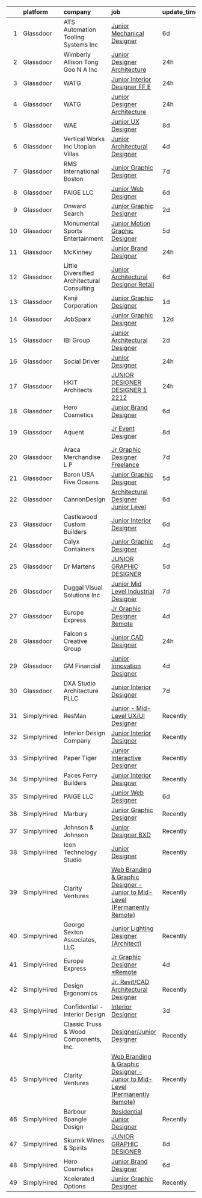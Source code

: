 

|    | platform    | company                                     | job                                                                                                                                                                                                                                                                                                                                                                                                                                                                                                                                                                                                                                                                                                                                                                                                                                                                                                                                                                                                                                                                                                                                                                                                                                                                                                                                                                                         | update_time   | location          |
|---:|:------------|:--------------------------------------------|:--------------------------------------------------------------------------------------------------------------------------------------------------------------------------------------------------------------------------------------------------------------------------------------------------------------------------------------------------------------------------------------------------------------------------------------------------------------------------------------------------------------------------------------------------------------------------------------------------------------------------------------------------------------------------------------------------------------------------------------------------------------------------------------------------------------------------------------------------------------------------------------------------------------------------------------------------------------------------------------------------------------------------------------------------------------------------------------------------------------------------------------------------------------------------------------------------------------------------------------------------------------------------------------------------------------------------------------------------------------------------------------------|:--------------|:------------------|
|  1 | Glassdoor   | ATS Automation Tooling Systems Inc          | [Junior Mechanical Designer](https://www.glassdoor.com/partner/jobListing.htm?pos=123&ao=1136043&s=58&guid=00000181d24e38ebac2f94ae49486433&src=GD_JOB_AD&t=SR&vt=w&cs=1_db1171c8&cb=1657090751042&jobListingId=1007971279461&jrtk=3-0-1g794se8bh4ff801-1g794se8qia2h800-5bdaf64f0475c832-)                                                                                                                                                                                                                                                                                                                                                                                                                                                                                                                                                                                                                                                                                                                                                                                                                                                                                                                                                                                                                                                                                                 | 6d            | Wixom, MI         |
|  2 | Glassdoor   | Wimberly Allison Tong   Goo N A   Inc       | [Junior Designer   Architecture](https://www.glassdoor.com/partner/jobListing.htm?pos=117&ao=1136043&s=58&guid=00000181d24e38ebac2f94ae49486433&src=GD_JOB_AD&t=SR&vt=w&cs=1_f99803bd&cb=1657090751041&jobListingId=1007985849810&jrtk=3-0-1g794se8bh4ff801-1g794se8qia2h800-0144ea5407010ad8-)                                                                                                                                                                                                                                                                                                                                                                                                                                                                                                                                                                                                                                                                                                                                                                                                                                                                                                                                                                                                                                                                                             | 24h           | Los Angeles, CA   |
|  3 | Glassdoor   | WATG                                        | [Junior Interior Designer  FF E ](https://www.glassdoor.com/partner/jobListing.htm?pos=125&ao=1136043&s=58&guid=00000181d24e38ebac2f94ae49486433&src=GD_JOB_AD&t=SR&vt=w&cs=1_9d41d908&cb=1657090751042&jobListingId=1007986466592&jrtk=3-0-1g794se8bh4ff801-1g794se8qia2h800-1741ac853313bb67-)                                                                                                                                                                                                                                                                                                                                                                                                                                                                                                                                                                                                                                                                                                                                                                                                                                                                                                                                                                                                                                                                                            | 24h           | New York, NY      |
|  4 | Glassdoor   | WATG                                        | [Junior Designer   Architecture](https://www.glassdoor.com/partner/jobListing.htm?pos=116&ao=1136043&s=58&guid=00000181d24e38ebac2f94ae49486433&src=GD_JOB_AD&t=SR&vt=w&cs=1_fc1c2933&cb=1657090751041&jobListingId=1007985777178&jrtk=3-0-1g794se8bh4ff801-1g794se8qia2h800-165dee6a67b2c8de-)                                                                                                                                                                                                                                                                                                                                                                                                                                                                                                                                                                                                                                                                                                                                                                                                                                                                                                                                                                                                                                                                                             | 24h           | Los Angeles, CA   |
|  5 | Glassdoor   | WAE                                         | [Junior UX Designer](https://www.glassdoor.com/partner/jobListing.htm?pos=107&ao=1110586&s=58&guid=00000181d24e38ebac2f94ae49486433&src=GD_JOB_AD&t=SR&vt=w&ea=1&cs=1_f2cf37c2&cb=1657090751039&jobListingId=1007965660797&cpc=663B5FE45D73772E&jrtk=3-0-1g794se8bh4ff801-1g794se8qia2h800-a0faa841b9636158--6NYlbfkN0Bl9QJxqCZcWcAyXa034HOvbvet4oZucNDN581_ynRfl1w4Z2vSbYLN9J-8UY_LNbis_ahnIvu3LZzg0dHQhvYpikYSaQmSrDh-pRVEZq7olgA9Rdo3oFZ62Wo1_fs6FNnPGqQlfdhvIui1AJpL0-nPVHspIEnfXKUYk_X-lSPOg3qRd2wKNQsugmfAcHK8zbJGcia5lpEpOwa873THxSK2ImHPQlHjt0DDB_BaI8BN1uuNjYDKVMsGYNgv_x7u3rFk14-NO1Tu7gI0y7vqyrEkpDGvLe7t-sJ7Qy42VyhH4b7vJGSogLFbo4dC_eBo82oMQjbyy9J4Yn4wTkgavnmAa6ggzY18bzhu16XOq3-vMRRrOaqpWFBTId2qs-LzmPWACtjulIFqSW0r59mU7Cdmkh0tKJxroy-PFQSKFiHPYvsPfctEnmnzAgwrsSMs4kMahrAD2gsyxiuqNFDhlU3qmFIalPUuC2r4ZPVZLhGb7yPorT19iyiir3QQ5IE5qfpNpVuCotALeA%3D%3D)                                                                                                                                                                                                                                                                                                                                                                                                                                                                                                                   | 8d            | Rochester, NY     |
|  6 | Glassdoor   | Vertical Works  Inc  Utopian Villas         | [Junior Architectural Designer](https://www.glassdoor.com/partner/jobListing.htm?pos=103&ao=1110586&s=58&guid=00000181d24e38ebac2f94ae49486433&src=GD_JOB_AD&t=SR&vt=w&ea=1&cs=1_cea94924&cb=1657090751038&jobListingId=1007977218612&cpc=BADED5C3E3BEA494&jrtk=3-0-1g794se8bh4ff801-1g794se8qia2h800-c8155075c72354b5--6NYlbfkN0BTT1lo8Jwdy_hu5PBsWOg-OgEs4ry3bvHurgSPaoaOHDUcYcEYotkH7aZ45Taj4Fb5xFlUlK9Szp3FWXJ0R1ONcJ43N5NckUt4WjvTzF9fqqJh7uBE6ZAGU2K_uFiKcw8ddyxDQpwWTGb8BfCYgrfxZR1vFEyHSgMnwQW2D29cLkbz1zGlICO5uZwJKdoVWpVf5BBk1Iwidc1kT4LuRw4yuXfjWLOs2HJ63pzdsh-vCWlREgcC0rtR8QnFPTJeS-vuxI89fidXl_H5aVgtt_Z5LMLV_rSEypdzLEP7OvukuqpputuCp3E7VLgBE4Pl_RdmD9hjdbSWpiV48c6eSMnsUAy6YfG4brPy8Zp32D4u1w-TbG5NRWw-sB1A9s2YFF83Jf6hVO1vCaFI5pqaGwEnvEDGn7zBaKo1QfxCNNfwS7R1WBjrJhvaNiZUhw7EyfJnMPjYQ76WKv9GHTWw_B9mxWw4DxvAmWOxnUMN2YrwFTdiPSMJCtFbqCy6msXcm_cPl-2nBdEg-4LZVWAsmsz8)                                                                                                                                                                                                                                                                                                                                                                                                                                                                                                    | 4d            | Racine, WI        |
|  7 | Glassdoor   | RMS International Boston                    | [Junior Graphic Designer](https://www.glassdoor.com/partner/jobListing.htm?pos=106&ao=1110586&s=58&guid=00000181d24e38ebac2f94ae49486433&src=GD_JOB_AD&t=SR&vt=w&ea=1&cs=1_82e08942&cb=1657090751039&jobListingId=1007968298202&cpc=AF02A54CD0F60729&jrtk=3-0-1g794se8bh4ff801-1g794se8qia2h800-8526650b97a9b427--6NYlbfkN0AWUkPSBEGbNETETrr5xut9VE1YrRKN45mYRLi_1p_30kWStHob39bSjBO3i3Lc_r_NcKkVnO_zhwk0v_kUHdFA9MpWa9HzSRSTsm0THGo1RMaq8IIngF08a-5g2U6acn9yEDd5470hEbJ4F704q7qAwHUhKAhilhq6smkadw78PT34f_HVYNAqOybNSXQLtvtxl0D6wsIzo556Ikr_c8gEl9Mvkxdw7SMR-7hU2bK7dC4fvkRvfwNyC1KGJxLGRNjbHV1Dq-VFXKm_l3o0Z4BuJyjvtXvU2U4m_-QNIjVxVwOaEZHtIkY3-CYJgpD8aRF2ncaoFSTvTVkLg00tGg0JbktjwbqmbqBNxTSTiOWn8UWG4LQl1C_0d_pycqFAOrn9-0MANHO2LEyijkRkp5ehUB_OO_mN31PGGafeZan-3jDHcFTKin2GHLGdHBduEJC7TgIUvQGfkaT2AtktCC2oBoLRrQVQ2nA2iMnnuCSxGdizuGMkrhK-Ly5aUwHgLa4QgwBT0sGOnw%3D%3D)                                                                                                                                                                                                                                                                                                                                                                                                                                                                                                              | 7d            | Andover, MA       |
|  8 | Glassdoor   | PAIGE LLC                                   | [Junior Web Designer](https://www.glassdoor.com/partner/jobListing.htm?pos=108&ao=1110586&s=58&guid=00000181d24e38ebac2f94ae49486433&src=GD_JOB_AD&t=SR&vt=w&ea=1&cs=1_605f3c5b&cb=1657090751040&jobListingId=1007971053882&cpc=AC285F3A3ECA6BB0&jrtk=3-0-1g794se8bh4ff801-1g794se8qia2h800-73b2aa60a689d6f6--6NYlbfkN0Bcjj528Dy1LW3oL-pukkcHmmPA2V1efSVPw-U-M28mT0pKb21cFqvxPVrEIRVxEBhbQd3QSRAi2jQNRf5IL7_cEjc5D_7M8vAuWiMJDrdA15UMknI95OR4HQP9MzjY1YAPT6dz_nY7JL7qZAFuvwxHi-rv1yNmZdRVPc23TLlp1obOFdmjF1WNcay7jj39QxVau3aCIfzgxQkNJ79qGPoIQdybht1Fev5Bktbo1E_Y5iTwaxY38m08Vf3V6TAN51hUGlUiSAkWVBlKKytlhykeYXnfKLj6HY__lo_EIijByoE9l_TiohGwcfK58RVRgE_BCTG3Kf4JDXoebT9B31ZInpdJM1yZEddM_PIaafPn06dMbhBpvrBN5zza1AgCsheboEIXa4GJMOq5oZTdvNEzYf-nAOHNQ9thlahzPu--jmtw7ooVBKBmgLy-bnASWeGMhv90lZZUitKeS_jqgDbnG5VHFWaSVa-47u2OvbHLJ--ElcBLMj1p)                                                                                                                                                                                                                                                                                                                                                                                                                                                                                                                                              | 6d            | California        |
|  9 | Glassdoor   | Onward Search                               | [Junior Graphic Designer](https://www.glassdoor.com/partner/jobListing.htm?pos=111&ao=1110586&s=58&guid=00000181d24e38ebac2f94ae49486433&src=GD_JOB_AD&t=SR&vt=w&cs=1_1741a8db&cb=1657090751040&jobListingId=1007979944445&cpc=44CD5376B8534B8F&jrtk=3-0-1g794se8bh4ff801-1g794se8qia2h800-4d29930b1dad0448--6NYlbfkN0B7YoEZZ2QAGDyEGGmBPAUWSHc1Mt3sMCn9FehKcWA3w0R0aH9tn_iPRPZmwuOkWsz3g69ACGG8gn0xzmvtWS9p8fND1tyVE-iA6liRy5bnuOG2V1vJr5jcKVizRBuHyPzHokBAFbPdiilFWYzx2lSofCuBmzNY1fRzk8EVRp13GpnMOWYylge2gGYEaRs6yqAwrM7axjepOpUR2qFTSoIQeCsjPXjjVfzMxfx5tdXQjNDFhhzJH9NSKyQbvOaHxu7AX9yAyWY67mloKKKlOYupGSPBBwhwP7f1B6Avvfvk9UiV4IQruRI_r_qJKmzuhmUE7lahF0I833BgGY_hhky2Hh8PzYYOT2xalK-ThoKmKk4ZFIHiXmGjqi4yBaR8v8CMe16mmviQqc4lVqGRnGZ6sGCNxRz_96wJhJc9hcGvVEf73GSMnKZjJpUx8liVC_0NG2mTwtOEtZkVRWE9ZkySAfJ7-F9F76ttEAbNPI4RCged9LtgBnka34ZoTnXSeJwa-o3mZpcvmBkaq7hTxVkgn8V2cFQk_eQZZEDAy8lGUIIdBA06Q7aJjMHMj6jIEG9x3BZ02lJPH8eFFDh94_31llUwnmswgtS3uSLbgk14293eaHcbR8RjmrYMpiMY1Qganm1Y6_HjRIVb3wnnDuW3XmB-gbHDGSc3b4KStzi9QEJfwpRjgJEQJVT85LbjAOiu-G1jmEGajp5pE79D3tIKB-70KHTWKRTDSz6GLm2aEEuzZNGZ5gpEeHw0X3nbSPjc2RGVCuNvKgmGNT3Sa0NXRG44BSR2q84RvR80Ve4oJdQ5Eetky0U6hhqrzeCSvlHw8MA5jncF6QY5ewJgQ9DhG5XCYQ2i6wthh4Vh0Fzgh5Ui_Ti9UQOAreeAF0IWNQwSRrRSyt3JdTgWhHbqs_wuZ776GrBq6S667f-rOSc6S8OTDJshdx0RS3EOk1dW93vvs502M4qKzlyvx8LdGJKJrmcoQODAdsP2fkjQa5oIJInNYkygm-b6jo0Zn-fhrYs%3D) | 2d            | Boston, MA        |
| 10 | Glassdoor   | Monumental Sports   Entertainment           | [Junior Motion Graphic Designer](https://www.glassdoor.com/partner/jobListing.htm?pos=129&ao=1136043&s=58&guid=00000181d24e38ebac2f94ae49486433&src=GD_JOB_AD&t=SR&vt=w&cs=1_4721e501&cb=1657090751046&jobListingId=1007973152283&jrtk=3-0-1g794se8bh4ff801-1g794se8qia2h800-f89fdc98d1257624-)                                                                                                                                                                                                                                                                                                                                                                                                                                                                                                                                                                                                                                                                                                                                                                                                                                                                                                                                                                                                                                                                                             | 5d            | Washington, DC    |
| 11 | Glassdoor   | McKinney                                    | [Junior Brand Designer](https://www.glassdoor.com/partner/jobListing.htm?pos=119&ao=1136043&s=58&guid=00000181d24e38ebac2f94ae49486433&src=GD_JOB_AD&t=SR&vt=w&cs=1_f449c412&cb=1657090751041&jobListingId=1007984840367&jrtk=3-0-1g794se8bh4ff801-1g794se8qia2h800-4d3ca5aecc3f8767-)                                                                                                                                                                                                                                                                                                                                                                                                                                                                                                                                                                                                                                                                                                                                                                                                                                                                                                                                                                                                                                                                                                      | 24h           | Durham, NC        |
| 12 | Glassdoor   | Little Diversified Architectural Consulting | [Junior Architectural Designer  Retail](https://www.glassdoor.com/partner/jobListing.htm?pos=130&ao=1136043&s=58&guid=00000181d24e38ebac2f94ae49486433&src=GD_JOB_AD&t=SR&vt=w&cs=1_8a7005c7&cb=1657090751046&jobListingId=1007971598759&jrtk=3-0-1g794se8bh4ff801-1g794se8qia2h800-28a3aeb25f311e65-)                                                                                                                                                                                                                                                                                                                                                                                                                                                                                                                                                                                                                                                                                                                                                                                                                                                                                                                                                                                                                                                                                      | 6d            | Charlotte, NC     |
| 13 | Glassdoor   | Kanji Corporation                           | [Junior Graphic Designer](https://www.glassdoor.com/partner/jobListing.htm?pos=126&ao=1136043&s=58&guid=00000181d24e38ebac2f94ae49486433&src=GD_JOB_AD&t=SR&vt=w&ea=1&cs=1_9f81d67b&cb=1657090751045&jobListingId=1007983105343&jrtk=3-0-1g794se8bh4ff801-1g794se8qia2h800-034af8d75c0ad9d6-)                                                                                                                                                                                                                                                                                                                                                                                                                                                                                                                                                                                                                                                                                                                                                                                                                                                                                                                                                                                                                                                                                               | 1d            | Las Vegas, NV     |
| 14 | Glassdoor   | JobSparx                                    | [Junior Graphic Designer](https://www.glassdoor.com/partner/jobListing.htm?pos=112&ao=1110586&s=58&guid=00000181d24e38ebac2f94ae49486433&src=GD_JOB_AD&t=SR&vt=w&ea=1&cs=1_c256c27f&cb=1657090751041&jobListingId=1007959780024&cpc=F4EED0218A761C36&jrtk=3-0-1g794se8bh4ff801-1g794se8qia2h800-597d655dcdac04b4--6NYlbfkN0AXsa-wHmrQYkhRl6qO4Nrjj2OWQh3pwgxi6kz5WVCQUhv_BnJM67rz49xsZ0mMRLdWHla0AliYTJPe7i8zdihkbnrpvny82HTcQduozhGdVHi2_jzab_apCMyWpOtXc8oLPa9dzcfDSpUcLj3vlGa1NP2LpSj2dMVGTRZNFhtucNskW4rIPTilG_1ZeQ85pcJ5e7uj1HFVK985UayMxRE-l_F7AK2A9mV-KzX7Ytql8BAcZpPZQlx9uvAWrBTSdB14z39ZBc1_apESg7sCkl8AWH7VGQ9MAOjC1ND5jV-9Rxx9IK1uKZVqZCEY2NUe4FKTJmmbiVeO7OtO2zg0WLxYbl3hTeHyYU3tHryny1CEcxEYM-VKUb_xxHrU8jbE7kYYjGc5mm9AG-jxwj5wNEAlzc-clqKlPROmN3iwUlNvCNplq-mMC6koBtmU3WsBO4hl-Ij8s6bh00c3fmrZJ_XkniLpceMeQzsR3xgIkwKpyGF-l69VrzX8vXLqWCCCA0s%3D)                                                                                                                                                                                                                                                                                                                                                                                                                                                                                                                            | 12d           | Houston, TX       |
| 15 | Glassdoor   | IBI Group                                   | [Junior Architectural Designer](https://www.glassdoor.com/partner/jobListing.htm?pos=128&ao=1136043&s=58&guid=00000181d24e38ebac2f94ae49486433&src=GD_JOB_AD&t=SR&vt=w&ea=1&cs=1_331bd2fc&cb=1657090751046&jobListingId=1007981084539&jrtk=3-0-1g794se8bh4ff801-1g794se8qia2h800-cea12602f7dfd86a-)                                                                                                                                                                                                                                                                                                                                                                                                                                                                                                                                                                                                                                                                                                                                                                                                                                                                                                                                                                                                                                                                                         | 2d            | Seattle, WA       |
| 16 | Glassdoor   | Social Driver                               | [Junior Designer](https://www.glassdoor.com/partner/jobListing.htm?pos=115&ao=1136043&s=58&guid=00000181d24e38ebac2f94ae49486433&src=GD_JOB_AD&t=SR&vt=w&ea=1&cs=1_4a64ffb1&cb=1657090751041&jobListingId=1007986179716&jrtk=3-0-1g794se8bh4ff801-1g794se8qia2h800-4d3f22f153a2c810-)                                                                                                                                                                                                                                                                                                                                                                                                                                                                                                                                                                                                                                                                                                                                                                                                                                                                                                                                                                                                                                                                                                       | 24h           | Bellingham, WA    |
| 17 | Glassdoor   | HKIT Architects                             | [JUNIOR DESIGNER   DESIGNER 1   2212 ](https://www.glassdoor.com/partner/jobListing.htm?pos=102&ao=1110586&s=58&guid=00000181d24e38ebac2f94ae49486433&src=GD_JOB_AD&t=SR&vt=w&ea=1&cs=1_67df1938&cb=1657090751038&jobListingId=1007984922731&cpc=3AA3C13EDDBAE8D2&jrtk=3-0-1g794se8bh4ff801-1g794se8qia2h800-379a5d09a4e59779--6NYlbfkN0CPEiJEzZq4I_K6S6Q9VC1QMfIsI0INZ1UYi7vjgDL48do-bvsq3-GMmi_suklLsVYj8WXSXNBEMgtjblBUgwHMnDZEMtJJHGZHg_yp9dTvvt9ushK6Xg-ATb0lh4uJTRKqjO8NgJ7xuVevtTJvotFDTgxNkYdLwdgBn5PX9GuwkFRUTTWDgrEaiPfd6Hddju0Xq1nIUnkbwYYaM8fh4IniI9pYeZuLSUaanV4OInvcHIUum5ey5dmmjN1QquWs_iPgS8l-1pAU6eYoTD3ny3Xlhwrp6VND6bgE3Cp0wgRbOfoJzBMc-BajWS4qMSYa6fxNhQySaVXW2KdDgRaN32ehr0vZCe-Cqvr3Z-FoP1cRjm3oqHiegQq_j-ZU23glrdpiEW3BCBp-YADYkG-kbNgkmFh-s0jH0qiCuGe5mmhRS5laMYJXTHczeJTAcZSnvhtrgIXibcXs8NGF0DKBciQutXVPtFBCaJuWjr92urmWLv7sQlzwqdwbuwORNvoDyleObJOapVp_Lw%3D%3D)                                                                                                                                                                                                                                                                                                                                                                                                                                                                                                 | 24h           | Oakland, CA       |
| 18 | Glassdoor   | Hero Cosmetics                              | [Junior Brand Designer](https://www.glassdoor.com/partner/jobListing.htm?pos=120&ao=1136043&s=58&guid=00000181d24e38ebac2f94ae49486433&src=GD_JOB_AD&t=SR&vt=w&ea=1&cs=1_d219eb91&cb=1657090751041&jobListingId=1007970799759&jrtk=3-0-1g794se8bh4ff801-1g794se8qia2h800-cb277676e876532e-)                                                                                                                                                                                                                                                                                                                                                                                                                                                                                                                                                                                                                                                                                                                                                                                                                                                                                                                                                                                                                                                                                                 | 6d            | New York, NY      |
| 19 | Glassdoor   | Aquent                                      | [Jr  Event Designer](https://www.glassdoor.com/partner/jobListing.htm?pos=114&ao=1110586&s=58&guid=00000181d24e38ebac2f94ae49486433&src=GD_JOB_AD&t=SR&vt=w&cs=1_d9585a6a&cb=1657090751041&jobListingId=1007966279340&cpc=334ABAF5D42DC775&jrtk=3-0-1g794se8bh4ff801-1g794se8qia2h800-50938ecab2f31f5c--6NYlbfkN0DMrcEu7yrtATojKJA7cEzGQ3FdRGWLh0CZQInL4ECGI9gD0Wolx9R2v-Aex0-GK04Fd1uoIzvrNElU3HBErjsYnXBnPWTvCabWR3zDHyO7WbMWZkMCFwtcCznR_ynxZyvo7_KfrNtofqrZ5O4riDlU7qJcBkWnPHYANW16o5TI2N7X21CxAXhcM0uIqEUJWhSXZdDGVwxjjIXzVqAETFPssmEYc6T_na7WybFk3lEG3lBlfwHolgApDQfn06eRWJ2FaFrsGYMK8lf3VuLcCpqjwwkGsiQiypZ0a9smNoqFP2VgA1SlyboigujPLEesd-0z9V9GhxlMnT1MNXvycSKaXohAs3lMXBbrydOatmYRzukTNlLnIcjvQ3AEqZIWwYMGVx10EzjO_qPvRYeLyKV4IGXNn-Aft_emIYBDR_hL5zhxrM8rp1Eg--vvJVYRH7wcaoiRyivPrg%3D%3D)                                                                                                                                                                                                                                                                                                                                                                                                                                                                                                                                                                                        | 8d            | San Francisco, CA |
| 20 | Glassdoor   | Araca Merchandise L P                       | [Jr  Graphic Designer   Freelance](https://www.glassdoor.com/partner/jobListing.htm?pos=110&ao=1110586&s=58&guid=00000181d24e38ebac2f94ae49486433&src=GD_JOB_AD&t=SR&vt=w&ea=1&cs=1_4de0eb50&cb=1657090751040&jobListingId=1007969224262&cpc=8795CF9063CD573D&jrtk=3-0-1g794se8bh4ff801-1g794se8qia2h800-4f202b68e8795897--6NYlbfkN0C5jinrRu9OFhzXOfMFG0wpnKYKfiIowwwIeRu8MnNJgc43Lf5OFtMVXfVG-wWgMYDgDAzBkjvsXjKsXQ7SrSkLqya4QFyStzmb1_W01uclnUgAK8sxOWNnjIF6s-qGzhS7Kc8xXrWAM7esJsagZJAwRebVVFNtMgVKaja0ngpl7nMb2LUak-EuKTRrK7uXXnVE7T-DJe7_pP3TogFdaFVYvobC21mjdllfgcj3wzbacMF1mqQmxFYVlozMhPSIuQw6NqFDSlFp0uEibfQ7NrqX628NAGrtpfHbaBnrGy6A_-0TWS2jWVczv6FX8rDER9TN_3-h-dPLZSk3FuAPiIDLfX__x_APcRB_9-hHBsRwnDQBiWUH-7ZP21iqenS4Kcv2GJy8KbqgGBD9ezpWWxcuV1R0GJ6MbQYtvqphPZ37brE5nF0DtH1nF-5m1hrp1j3HFlfw2OIEIA1CAdKEBl-hkYrYYlWgoxdSQLQxpZ0oOBnDTQMlq8hHUCcBLTfzF2s%3D)                                                                                                                                                                                                                                                                                                                                                                                                                                                                                                                   | 7d            | Remote            |
| 21 | Glassdoor   | Baron USA   Five Oceans                     | [Junior Graphic Designer](https://www.glassdoor.com/partner/jobListing.htm?pos=113&ao=1110586&s=58&guid=00000181d24e38ebac2f94ae49486433&src=GD_JOB_AD&t=SR&vt=w&ea=1&cs=1_49721f3e&cb=1657090751041&jobListingId=1007974231913&cpc=8795CF9063CD573D&jrtk=3-0-1g794se8bh4ff801-1g794se8qia2h800-128e4a4ee53e885f--6NYlbfkN0D8UDeF3enAeB_RiUx-gHR11uOA4w9OVCDHi7t6TOmEhQXd8nJ-8lvdyUJ1bzAZCEVWSEsaaJRcNWi8oavUYYmJvHwGJurWioO6x2HOjAklditB5MWWV4TYxFtNDd955nsJaSeRjZPWeFBwAj21jUxCowz90Sg98KRjSR0KnZlnhofc1x0ML23G514mVRBlAxuZMal6UBw-fRtcHysmucingKEU0pKJH4CmCgIuj4GPfxWuTWoCrgLChyjRbDiv7P0erRSkMQs-_8hVcSKR0XjEcplCtFttdCQtsSRuNndoclqoH9UJYASkdeVNCaH7mOjcL4C1RTUxVdvgNEIg1hlMpiPOpbyXXkRkv-ItF0pzLt-Rtrj9Wp3yM8xvQ6OMz9_Cs-9ovF6ideXmg8YmW95Fj79g-knphF7IYQcCe4vHOuvOUbCcC3vO3WgLwg5o65gaeiPvBtXMrn6ok6XaqCqplAwwQ4Vfba7RhopOCqbnV9ViRwbmLqcH_93ONlhBS7w%3D)                                                                                                                                                                                                                                                                                                                                                                                                                                                                                                                            | 5d            | Miramar, FL       |
| 22 | Glassdoor   | CannonDesign                                | [Architectural Designer   Junior Level](https://www.glassdoor.com/partner/jobListing.htm?pos=118&ao=1136043&s=58&guid=00000181d24e38ebac2f94ae49486433&src=GD_JOB_AD&t=SR&vt=w&cs=1_54244992&cb=1657090751041&jobListingId=1007970799340&jrtk=3-0-1g794se8bh4ff801-1g794se8qia2h800-26271e3633a57a29-)                                                                                                                                                                                                                                                                                                                                                                                                                                                                                                                                                                                                                                                                                                                                                                                                                                                                                                                                                                                                                                                                                      | 6d            | Saint Louis, MO   |
| 23 | Glassdoor   | Castlewood Custom Builders                  | [Junior Interior Designer](https://www.glassdoor.com/partner/jobListing.htm?pos=104&ao=1110586&s=58&guid=00000181d24e38ebac2f94ae49486433&src=GD_JOB_AD&t=SR&vt=w&ea=1&cs=1_616deb7f&cb=1657090751038&jobListingId=1007970807832&cpc=5F655C736EBE388B&jrtk=3-0-1g794se8bh4ff801-1g794se8qia2h800-9d18c89f03745f6c--6NYlbfkN0DeXU0vMxLyKhfauY-dgUBa_3v1DHLtGGo4EP_Dl8CiY0U2FbFCTSNbH5_GPUHoPaIfN8Om1fEgoUb9kZF34mPQTYEbuw7u6nXzuDZQCfHFGwqlPImaweStbGkrxVXvDh6wMtJN25v_0tM4-NwLasivR_jXP2b6bSLnh_yiD13Z2Qj44cK2C5HAWcdSEQtnEYZB9KdKSGYZkIJ6TlnWES-kU8sIDwVff0t78KwnqcjNz8TcEwinATsk0qCxpzpyonRs-nR4_s_nHl4lnz7NUCX2Ua40GtTWqFk-5AUE4aJN5QKUwdA3JW3bb5za8DJZ5eMmiBT3KnFURjEFsXYKkbvQekswwyQiT3uQzJ528iZ26PVVeqmc0G_DggPkZwEIpzyoa4M-SHBDK6g9_7syF8cLx12337XfNPEK2evdQCmCeNY1Z2iqdC9PTZck0928gH0gkK28fZdjtP9jU-gwJSK-maBgvNS16U4BlSWNCgYQobfIlhOAW3R75W2PveXGLeSkLypmRLIvow%3D%3D)                                                                                                                                                                                                                                                                                                                                                                                                                                                                                                             | 6d            | Bethesda, MD      |
| 24 | Glassdoor   | Calyx Containers                            | [Junior Graphic Designer](https://www.glassdoor.com/partner/jobListing.htm?pos=127&ao=1136043&s=58&guid=00000181d24e38ebac2f94ae49486433&src=GD_JOB_AD&t=SR&vt=w&ea=1&cs=1_bf83aebc&cb=1657090751045&jobListingId=1007977968886&jrtk=3-0-1g794se8bh4ff801-1g794se8qia2h800-78c89134fe3e87e3-)                                                                                                                                                                                                                                                                                                                                                                                                                                                                                                                                                                                                                                                                                                                                                                                                                                                                                                                                                                                                                                                                                               | 4d            | Remote            |
| 25 | Glassdoor   | Dr Martens                                  | [JUNIOR GRAPHIC DESIGNER](https://www.glassdoor.com/partner/jobListing.htm?pos=122&ao=1136043&s=58&guid=00000181d24e38ebac2f94ae49486433&src=GD_JOB_AD&t=SR&vt=w&cs=1_5c10168e&cb=1657090751042&jobListingId=1007974505142&jrtk=3-0-1g794se8bh4ff801-1g794se8qia2h800-2b004fca8cf1194b-)                                                                                                                                                                                                                                                                                                                                                                                                                                                                                                                                                                                                                                                                                                                                                                                                                                                                                                                                                                                                                                                                                                    | 5d            | Remote            |
| 26 | Glassdoor   | Duggal Visual Solutions  Inc                | [Junior   Mid Level Industrial Designer](https://www.glassdoor.com/partner/jobListing.htm?pos=109&ao=1110586&s=58&guid=00000181d24e38ebac2f94ae49486433&src=GD_JOB_AD&t=SR&vt=w&ea=1&cs=1_7a0585e4&cb=1657090751040&jobListingId=1007969152415&cpc=F7A2269C793D5877&jrtk=3-0-1g794se8bh4ff801-1g794se8qia2h800-bac4aaf25dbe55c2--6NYlbfkN0D5EoDI19pzLD_ZoAvoqM1-O9qeTV9KvYbDAr1-bMzVceZA0cQEimOqBw-hJ3r-mZ-JhpWhk87ceYcL5Ok88mPsMIsK68HBXgd_mVTeMsrg9Q-582qh2XXLbhjzhjA3lDyC4XpchpKGyulngJM7-2ZrV-U4e6HCZ0Pn-LGZoe7vu00jCgbb-PPtAdi-54SdaLQSd9LMFuJS3q1faNzqVG4MZBv5_tqZC8mTbaF2jYMUWPnc8ma3mQVD_-OsPXf1JuNSHGh_2xsYP0GcGV-3-OlIjj27VJZCPsA-w0-AkFnozpd7r3cJ-ZFpD3Duqg2FzYwBz6Xkwo1ysKUr1jRanMoEUBJqqBOudoPXr2rh0HuIHrqvGhYAqIkZfm55x1xgZdoF0aVZhI7Pi7kTr-lcuv9iy4X3E3F8hBeWqJJ85j3ZNe-G9xz5SR1-LEm-pibGz2KyUc8gCuICjSsKW8iXTOEAtjYD37J-Gd13RBlbw_BAgC4esxgtPo4reJ1idHt6rAUt9stez3NVxvbJtKDJaCQW)                                                                                                                                                                                                                                                                                                                                                                                                                                                                                           | 7d            | Brooklyn, NY      |
| 27 | Glassdoor   | Europe Express                              | [Jr Graphic Designer  Remote](https://www.glassdoor.com/partner/jobListing.htm?pos=121&ao=1136043&s=58&guid=00000181d24e38ebac2f94ae49486433&src=GD_JOB_AD&t=SR&vt=w&ea=1&cs=1_063dacb0&cb=1657090751041&jobListingId=1007978030363&jrtk=3-0-1g794se8bh4ff801-1g794se8qia2h800-71c0db605f7e66e6-)                                                                                                                                                                                                                                                                                                                                                                                                                                                                                                                                                                                                                                                                                                                                                                                                                                                                                                                                                                                                                                                                                           | 4d            | Remote            |
| 28 | Glassdoor   | Falcon s Creative Group                     | [Junior CAD Designer](https://www.glassdoor.com/partner/jobListing.htm?pos=124&ao=1136043&s=58&guid=00000181d24e38ebac2f94ae49486433&src=GD_JOB_AD&t=SR&vt=w&ea=1&cs=1_3bd8813e&cb=1657090751042&jobListingId=1007985374738&jrtk=3-0-1g794se8bh4ff801-1g794se8qia2h800-a292e0f60e9bf892-)                                                                                                                                                                                                                                                                                                                                                                                                                                                                                                                                                                                                                                                                                                                                                                                                                                                                                                                                                                                                                                                                                                   | 24h           | Orlando, FL       |
| 29 | Glassdoor   | GM Financial                                | [Junior Innovation Designer](https://www.glassdoor.com/partner/jobListing.htm?pos=101&ao=1110586&s=58&guid=00000181d24e38ebac2f94ae49486433&src=GD_JOB_AD&t=SR&vt=w&cs=1_64f43456&cb=1657090751038&jobListingId=1007978177127&cpc=851D43D473132394&jrtk=3-0-1g794se8bh4ff801-1g794se8qia2h800-8fbd93b7429e8eb3--6NYlbfkN0CfpH2aSe_yWN7pjV6WFrWU4hEZi9Btn9eCdDUBIhjK5M5mY81rEexvugfeSup1QuHZIlx5pUQMEgyz6rSrtG6Qd3wlSJWBbct1OLdsxr6LE8q-8oJkQU2dt13wylCRLOq1HV6wdvHynP2XmxMuzPpXdNBTIT26ksd3WJADYPTC9bI_u1kn8S38JmU5VRSS_CedC8QBffciNfW_W_IcLJLd8OyXbQREYyFG2FziQTuRYJQ1cluZbI8OsDewefdTSVwNQyukAtlYkVVXCCu3JqbitBDIIxAU4UMrki0md-EIJXab6HqTBlNm9vEAd6DMiBdJZjHJ1Ji77zm1oV4yZHM6hvwCSINC0rH8dN8RtIwlNR59lbiioXWLeF4hRnOPP-jXil_gw7ljczQlckVAl-0Z1znv0hY4CFyyKTWpwPyLEJIpPps10fK6DDpyK55wXw06rWuPjMpsrVvSzheBgWjafEl9qoGOGtg7PkAiSN9lBhIOCzfX13eJaHVXicmDRljLHi1r6D2so2tDfKMaTnr-L8P1ZTg8ZIJzwUhp1FNMDu0DziCfBXFeP4FFVWfRK1z4r_7v8vAGW0TjiLm7KnNK4ub15Hzx-d5MNhkPpJqWw8OLbre0p5bjL3KJX4WWRULDzlfGNbp9qbrxk-N-c8XPJc0Y3KBCHtX2eFZh5fdPOOdOQtnI3OQSLhHfkor39OAoKELirvVrIdgR6F9InpF16Ds3HtgpBmSsNLsLjDFyQVl6lRFBKBxxvwsyJiFONt8_CeQ0LVhbilLyqYldurLg7hBU3N5w_kRT8s4MLr8IJg%3D%3D)                                                                                                                                                                                                                | 4d            | Arlington, TX     |
| 30 | Glassdoor   | DXA Studio Architecture PLLC                | [Junior Interior Designer](https://www.glassdoor.com/partner/jobListing.htm?pos=105&ao=1110586&s=58&guid=00000181d24e38ebac2f94ae49486433&src=GD_JOB_AD&t=SR&vt=w&ea=1&cs=1_8a212a4d&cb=1657090751039&jobListingId=1007968853756&cpc=786328B4A40DC555&jrtk=3-0-1g794se8bh4ff801-1g794se8qia2h800-827fa34a1fdd9121--6NYlbfkN0AO-lx13pzomzdSppJUWL3QXsQT8oyFk4U4LWH8QC50CmdwjmX8DJUkLFHtwVqSFk6uvyOioQzKF3WAWS3_F1mGu5MX96EXFE8ZgedANYsLkbgZV1gU7GqBTKd_4EpsWzLdGfu8bmXhP_Fffjkzku6y5FkGNa6nT-OCIwII2xFxqizqu8wxwMwQQkfqe-xTBkXfxqjiwR1R8FEeXTjCZu5a-q82zXvDtKhvdGzx3YoChXEvBC-Xrpy_ZqTfQCgFQYsTbRjCGB4Nlb_PGjcyGtJswd5SyqWhumDrLm0ZiKyGKzADCsi1A_clmYyu5FwWEZvcyTD21Z1zCaKf6ZR8wPYR4kRNhAmQURp-Nj7ARHFBG3bmTiSJJCxr_mdHdTFl7ZCtUMNOGlAFI59tdtZaUAXtM8QnFkWVsPgWG6sCsNQjcf4QwqYQqQXBGWd6_mMH_5s-3SL74Z0i5QCA8Q7worgCw5Dsf6s4mr-N-i1z4C-ai81G-WMgxfVzuMplJ1x-28exVWp6qiTN9g%3D%3D)                                                                                                                                                                                                                                                                                                                                                                                                                                                                                                             | 7d            | New York, NY      |
| 31 | SimplyHired | ResMan                                      | [Junior - Mid-Level UX/UI Designer](https://www.simplyhired.com/job/W7Ug_PKm_F7mfDKDF98gHZoM-bInmwNSx72mExk3Y5FUa4D58XNBKw?q=junior+designer)                                                                                                                                                                                                                                                                                                                                                                                                                                                                                                                                                                                                                                                                                                                                                                                                                                                                                                                                                                                                                                                                                                                                                                                                                                               | Recently      | Plano, TX         |
| 32 | SimplyHired | Interior Design Company                     | [Junior Interior Designer](https://www.simplyhired.com/job/bxyWEGGdOu61HdRPDNxuGG2HCYqsMBmiqoN5jyHV_IF1dCNkVzo_sQ?q=junior+designer)                                                                                                                                                                                                                                                                                                                                                                                                                                                                                                                                                                                                                                                                                                                                                                                                                                                                                                                                                                                                                                                                                                                                                                                                                                                        | Recently      | Richmond, VA      |
| 33 | SimplyHired | Paper Tiger                                 | [Junior Interactive Designer](https://www.simplyhired.com/job/inL5mkjzucInfXLLa2LZAblRaZQPozrVk8BeqyHFqEYiTuY9DmT5fA?q=junior+designer)                                                                                                                                                                                                                                                                                                                                                                                                                                                                                                                                                                                                                                                                                                                                                                                                                                                                                                                                                                                                                                                                                                                                                                                                                                                     | Recently      | Remote            |
| 34 | SimplyHired | Paces Ferry Builders                        | [Junior Interior Designer](https://www.simplyhired.com/job/vbVZJPjP1KLAVlKmrJaQAJFPHJHP1WdNi-Zb0WBfC_90DUfK9lLSfQ?q=junior+designer)                                                                                                                                                                                                                                                                                                                                                                                                                                                                                                                                                                                                                                                                                                                                                                                                                                                                                                                                                                                                                                                                                                                                                                                                                                                        | Recently      | Alpharetta, GA    |
| 35 | SimplyHired | PAIGE LLC                                   | [Junior Web Designer](https://www.simplyhired.com/job/M7rUWTEI1H7y9frrLN2VT8ZSvUbrc56nlLzI-dv_fH_wbr9U37WcFw?q=junior+designer)                                                                                                                                                                                                                                                                                                                                                                                                                                                                                                                                                                                                                                                                                                                                                                                                                                                                                                                                                                                                                                                                                                                                                                                                                                                             | 6d            | California        |
| 36 | SimplyHired | Marbury                                     | [Junior Graphic Designer](https://www.simplyhired.com/job/MH8gQthZdwZl4mhAOI5f9bItaWa8oPpv_aqPrn1pKm0Dzb0oAGGYEA?q=junior+designer)                                                                                                                                                                                                                                                                                                                                                                                                                                                                                                                                                                                                                                                                                                                                                                                                                                                                                                                                                                                                                                                                                                                                                                                                                                                         | Recently      | Remote            |
| 37 | SimplyHired | Johnson & Johnson                           | [Junior Designer BXD](https://www.simplyhired.com/job/WOb9ctYuYnATev3KaKZgXqEB5IXBXU6fEel4KeMB0nT1gUZscqk2aw?q=junior+designer)                                                                                                                                                                                                                                                                                                                                                                                                                                                                                                                                                                                                                                                                                                                                                                                                                                                                                                                                                                                                                                                                                                                                                                                                                                                             | Recently      | New York, NY      |
| 38 | SimplyHired | Icon Technology Studio                      | [Junior Designer](https://www.simplyhired.com/job/_3C2yR5dEy0-38jNSdD_lwNyhWtDIhTSqlGV49tiiaV4KHnkc7uBsw?q=junior+designer)                                                                                                                                                                                                                                                                                                                                                                                                                                                                                                                                                                                                                                                                                                                                                                                                                                                                                                                                                                                                                                                                                                                                                                                                                                                                 | Recently      | Remote            |
| 39 | SimplyHired | Clarity Ventures                            | [Web Branding & Graphic Designer - Junior to Mid-Level (Permanently Remote)](https://www.simplyhired.com/job/NSvGg444tfzIgmP70scztXxSSu9ad0gcK5THENr96NzNpbe-tUM71g?q=junior+designer)                                                                                                                                                                                                                                                                                                                                                                                                                                                                                                                                                                                                                                                                                                                                                                                                                                                                                                                                                                                                                                                                                                                                                                                                      | Recently      | Remote            |
| 40 | SimplyHired | George Sexton Associates, LLC               | [Junior Lighting Designer (Architect)](https://www.simplyhired.com/job/AvY5O2vUVtgZoV_XxEtKE_EknJK6Sh3oqrA0G_5_NA63TrJEVjGWFA?q=junior+designer)                                                                                                                                                                                                                                                                                                                                                                                                                                                                                                                                                                                                                                                                                                                                                                                                                                                                                                                                                                                                                                                                                                                                                                                                                                            | Recently      | Washington, DC    |
| 41 | SimplyHired | Europe Express                              | [Jr Graphic Designer *Remote](https://www.simplyhired.com/job/4_pQdQGTE4jhDUaRXItv8qY63KwIjefvBaUVVXvM679239JY3NFD2A?q=junior+designer)                                                                                                                                                                                                                                                                                                                                                                                                                                                                                                                                                                                                                                                                                                                                                                                                                                                                                                                                                                                                                                                                                                                                                                                                                                                     | 4d            | Remote            |
| 42 | SimplyHired | Design Ergonomics                           | [Jr. Revit/CAD Architectural Designer](https://www.simplyhired.com/job/vALSwbc074iJ6CuqZVpoNo7oxSbm0chbGHQEoIWHTRW4m4zjbnB2iA?q=junior+designer)                                                                                                                                                                                                                                                                                                                                                                                                                                                                                                                                                                                                                                                                                                                                                                                                                                                                                                                                                                                                                                                                                                                                                                                                                                            | Recently      | Fall River, MA    |
| 43 | SimplyHired | Confidential - Interior Design              | [Interior Designer](https://www.simplyhired.com/job/wChe0aIzOr9kREZHaGrOAlZGQiALNupgclXUGhqC88HSoVAPTMk9qw?q=junior+designer)                                                                                                                                                                                                                                                                                                                                                                                                                                                                                                                                                                                                                                                                                                                                                                                                                                                                                                                                                                                                                                                                                                                                                                                                                                                               | 3d            | Montecito, CA     |
| 44 | SimplyHired | Classic Truss & Wood Components, Inc.       | [Designer/Junior Designer](https://www.simplyhired.com/job/FGqsakCnujAqK9zJ0Rb0LjxcM6RXSGOEWIGiN4Zx0Ovay5aTpq7k7Q?q=junior+designer)                                                                                                                                                                                                                                                                                                                                                                                                                                                                                                                                                                                                                                                                                                                                                                                                                                                                                                                                                                                                                                                                                                                                                                                                                                                        | Recently      | Clarksville, IN   |
| 45 | SimplyHired | Clarity Ventures                            | [Web Branding & Graphic Designer - Junior to Mid-Level (Permanently Remote)](https://www.simplyhired.com/job/NSvGg444tfzIgmP70scztXxSSu9ad0gcK5THENr96NzNpbe-tUM71g?q=junior+designer)                                                                                                                                                                                                                                                                                                                                                                                                                                                                                                                                                                                                                                                                                                                                                                                                                                                                                                                                                                                                                                                                                                                                                                                                      | Recently      | Remote            |
| 46 | SimplyHired | Barbour Spangle Design                      | [Residential Junior Designer](https://www.simplyhired.com/job/vxMk3vXRCCOiZEp84HMZAvWVNqWAv1S2WoRBBzd6Lb0mdTAJPKWosw?q=junior+designer)                                                                                                                                                                                                                                                                                                                                                                                                                                                                                                                                                                                                                                                                                                                                                                                                                                                                                                                                                                                                                                                                                                                                                                                                                                                     | Recently      | High Point, NC    |
| 47 | SimplyHired | Skurnik Wines & Spirits                     | [JUNIOR GRAPHIC DESIGNER](https://www.simplyhired.com/job/dDQALwnTJAowEXUsMwsW08opDxd8y0LGzYsjBQr8uwb7yXunyFhHJg?q=junior+designer)                                                                                                                                                                                                                                                                                                                                                                                                                                                                                                                                                                                                                                                                                                                                                                                                                                                                                                                                                                                                                                                                                                                                                                                                                                                         | 8d            | New York, NY      |
| 48 | SimplyHired | Hero Cosmetics                              | [Junior Brand Designer](https://www.simplyhired.com/job/3p40y1gdckFDerSCmCjeQ2zJImKa7KcyLjFG82rjA4BuNkZG4lETvQ?q=junior+designer)                                                                                                                                                                                                                                                                                                                                                                                                                                                                                                                                                                                                                                                                                                                                                                                                                                                                                                                                                                                                                                                                                                                                                                                                                                                           | 6d            | New York, NY      |
| 49 | SimplyHired | Xcelerated Options                          | [Junior Graphic Designer](https://www.simplyhired.com/job/tGcYWtLPSurd-QNF19s-CErUmEEEcvQ_q-f71zWX8JMm8ixxtHE-BQ?q=junior+designer)                                                                                                                                                                                                                                                                                                                                                                                                                                                                                                                                                                                                                                                                                                                                                                                                                                                                                                                                                                                                                                                                                                                                                                                                                                                         | Recently      | New York, NY      |